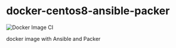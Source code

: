 # docker-centos8-ansible-packer

![Docker Image CI](https://github.com/mmurilo/docker-centos8-ansible-packer/workflows/Docker%20Image%20CI/badge.svg)

docker image with Ansible and Packer
